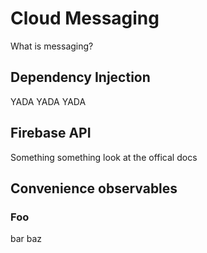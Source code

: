 # Cloud Messaging

What is messaging?

## Dependency Injection

YADA YADA YADA

## Firebase API

Something something look at the offical docs

## Convenience observables

### Foo

bar baz